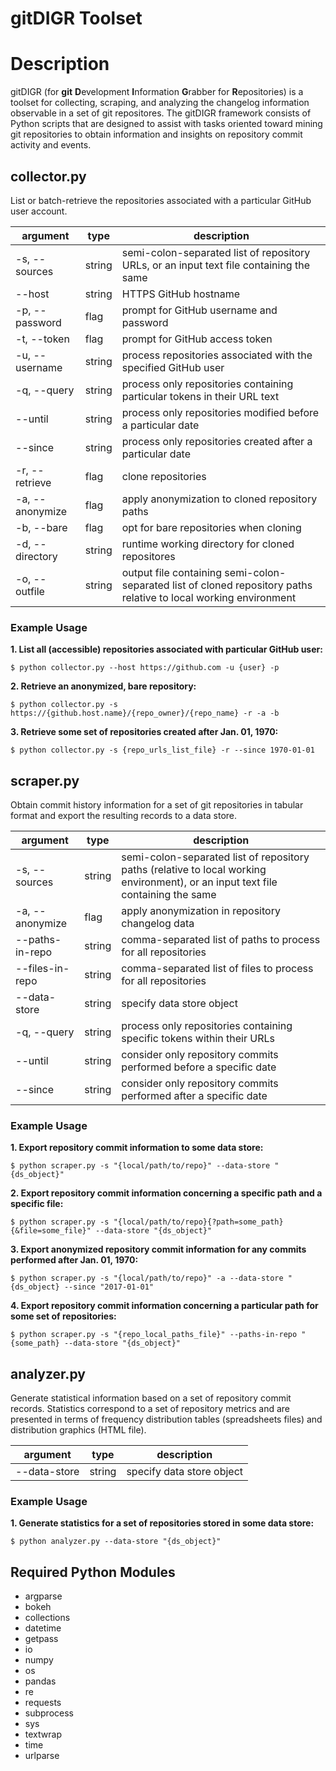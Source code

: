 # gitDIGR Toolset


# Description
gitDIGR (for **git** **D**evelopment **I**nformation **G**rabber for **R**epositories) is a toolset for collecting, scraping, and analyzing the changelog information observable in a set of git repositores. The gitDIGR framework consists of Python scripts that are designed to assist with tasks oriented toward mining git repositories to obtain information and insights on repository commit activity and events.


## collector.py

List or batch-retrieve the repositories associated with a particular GitHub user account.

| argument | type | description |
|----------|------|-------------|
| \-s, \-\-sources | string | semi\-colon\-separated list of repository URLs, or an input text file containing the same |
| \-\-host | string | HTTPS GitHub hostname |
| \-p, \-\-password | flag | prompt for GitHub username and password |
| \-t, \-\-token | flag | prompt for GitHub access token |
| \-u, \-\-username | string | process repositories associated with the specified GitHub user |
| \-q, \-\-query | string | process only repositories containing particular tokens in their URL text |
| \-\-until | string | process only repositories modified before a particular date |
| \-\-since | string | process only repositories created after a particular date |
| \-r, \-\-retrieve | flag | clone repositories |
| \-a, \-\-anonymize | flag | apply anonymization to cloned repository paths |
| \-b, \-\-bare | flag | opt for bare repositories when cloning |
| \-d, \-\-directory | string | runtime working directory for cloned repositores |
| \-o, \-\-outfile | string | output file containing semi\-colon\-separated list of cloned repository paths relative to local working environment |

### Example Usage

**1. List all (accessible) repositories associated with particular GitHub user:**
```
$ python collector.py --host https://github.com -u {user} -p
```

**2. Retrieve an anonymized, bare repository:**
```
$ python collector.py -s https://{github.host.name}/{repo_owner}/{repo_name} -r -a -b
```

**3. Retrieve some set of repositories created after Jan. 01, 1970:**
```
$ python collector.py -s {repo_urls_list_file} -r --since 1970-01-01
```



## scraper.py

Obtain commit history information for a set of git repositories in tabular format and export the resulting records to a data store.

| argument | type | description |
|----------|------|-------------|
| \-s, \-\-sources | string | semi\-colon\-separated list of repository paths \(relative to local working environment\), or an input text file containing the same |
| \-a, \-\-anonymize | flag | apply anonymization in repository changelog data |
| \-\-paths\-in\-repo | string | comma-separated list of paths to process for all repositories |
| \-\-files\-in\-repo | string | comma-separated list of files to process for all repositories |
| \-\-data\-store | string | specify data store object |
| \-q, \-\-query | string | process only repositories containing specific tokens within their URLs |
| \-\-until | string | consider only repository commits performed before a specific date |
| \-\-since | string | consider only repository commits performed after a specific date |


### Example Usage

**1.  Export repository commit information to some data store:**
```
$ python scraper.py -s "{local/path/to/repo}" --data-store "{ds_object}"
```

**2. Export repository commit information concerning a specific path and a specific file:**
```
$ python scraper.py -s "{local/path/to/repo}{?path=some_path}{&file=some_file}" --data-store "{ds_object}"
```

**3. Export anonymized repository commit information for any commits performed after Jan. 01, 1970:**
```
$ python scraper.py -s "{local/path/to/repo}" -a --data-store "{ds_object} --since "2017-01-01"
```

**4. Export repository commit information concerning a particular path for some set of repositories:**
```
$ python scraper.py -s "{repo_local_paths_file}" --paths-in-repo "{some_path} --data-store "{ds_object}"
```



## analyzer.py

Generate statistical information based on a set of repository commit records. Statistics correspond to a set of repository metrics and are presented in terms of frequency distribution tables \(spreadsheets files\) and distribution graphics \(HTML file\).


| argument | type | description |
|----------|------|-------------|
| \-\-data\-store | string | specify data store object |

### Example Usage

**1. Generate statistics for a set of repositories stored in some data store:**
```
$ python analyzer.py --data-store "{ds_object}"
```



## Required Python Modules
- argparse
- bokeh
- collections
- datetime
- getpass
- io
- numpy
- os
- pandas
- re
- requests
- subprocess
- sys
- textwrap
- time
- urlparse

